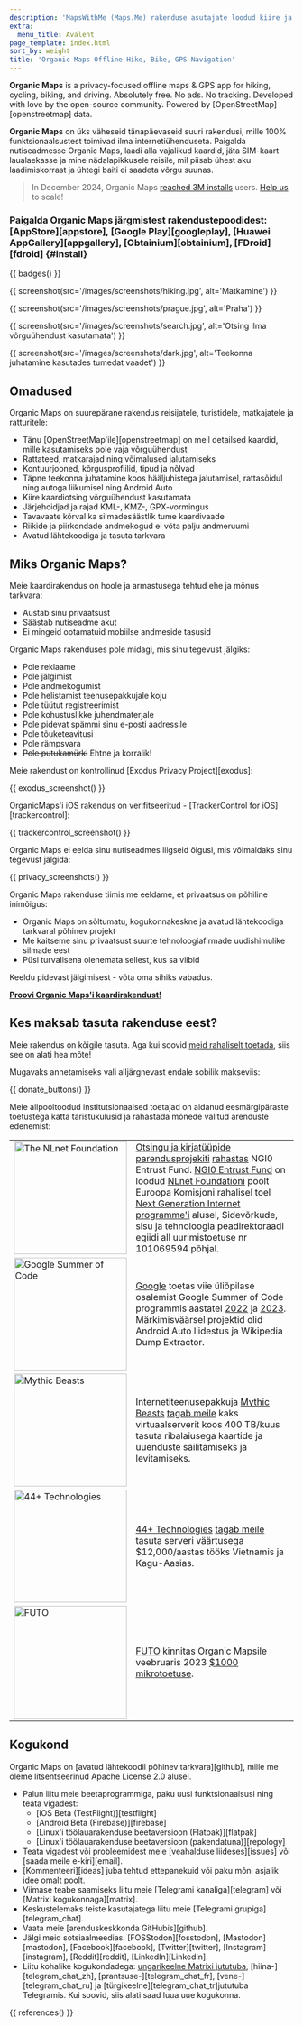 ```yaml
---
description: 'MapsWithMe (Maps.Me) rakenduse asutajate loodud kiire ja detailne võrguühendust mittevajav kaardilahendus reisijatele, turistidele, autojuhtidele, matkajatele ja ratturitele.'
extra:
  menu_title: Avaleht
page_template: index.html
sort_by: weight
title: 'Organic Maps Offline Hike, Bike, GPS Navigation'
---
```


**Organic Maps** is a privacy-focused offline maps & GPS app for hiking, cycling, biking, and driving. Absolutely free. No ads. No tracking. Developed with love by the open-source community. Powered by [OpenStreetMap][openstreetmap] data.

**Organic Maps** on üks väheseid tänapäevaseid suuri rakendusi, mille 100% funktsionaalsustest toimivad ilma internetiühenduseta. Paigalda nutiseadmesse Organic Maps, laadi alla vajalikud kaardid, jäta SIM-kaart laualaekasse ja mine nädalapikkusele reisile, mil piisab ühest aku laadimiskorrast ja ühtegi baiti ei saadeta võrgu suunas.

> In December 2024, Organic Maps [reached 3M installs](@/news/2024-12-20/411/index.md) users. [Help us](@/donate/index.md) to scale!

### Paigalda Organic Maps järgmistest rakendustepoodidest: [AppStore][appstore], [Google Play][googleplay], [Huawei AppGallery][appgallery], [Obtainium][obtainium], [FDroid][fdroid] {#install}

{{ badges() }}

{{ screenshot(src='/images/screenshots/hiking.jpg', alt='Matkamine') }}

{{ screenshot(src='/images/screenshots/prague.jpg', alt='Praha') }}

{{ screenshot(src='/images/screenshots/search.jpg', alt='Otsing ilma
võrguühendust kasutamata') }}

{{ screenshot(src='/images/screenshots/dark.jpg', alt='Teekonna juhatamine
kasutades tumedat vaadet') }}

## Omadused

Organic Maps on suurepärane rakendus reisijatele, turistidele, matkajatele
ja ratturitele:

- Tänu [OpenStreetMap'ile][openstreetmap] on meil detailsed kaardid, mille
  kasutamiseks pole vaja võrguühendust
- Rattateed, matkarajad ning võimalused jalutamiseks
- Kontuurjooned, kõrgusprofiilid, tipud ja nõlvad
- Täpne teekonna juhatamine koos hääljuhistega jalutamisel, rattasõidul ning
  autoga liikumisel ning Android Auto
- Kiire kaardiotsing võrguühendust kasutamata
- Järjehoidjad ja rajad KML-, KMZ-, GPX-vormingus
- Tavavaate kõrval ka silmadesäästlik tume kaardivaade
- Riikide ja piirkondade andmekogud ei võta palju andmeruumi
- Avatud lähtekoodiga ja tasuta tarkvara

## Miks Organic Maps?

Meie kaardirakendus on hoole ja armastusega tehtud ehe ja mõnus tarkvara:

- Austab sinu privaatsust
- Säästab nutiseadme akut
- Ei mingeid ootamatuid mobiilse andmeside tasusid

Organic Maps rakenduses pole midagi, mis sinu tegevust jälgiks:

- Pole reklaame
- Pole jälgimist
- Pole andmekogumist
- Pole helistamist teenusepakkujale koju
- Pole tüütut registreerimist
- Pole kohustuslikke juhendmaterjale
- Pole pidevat spämmi sinu e-posti aadressile
- Pole tõuketeavitusi
- Pole rämpsvara
- ~~Pole putukamürki~~ Ehtne ja korralik!

Meie rakendust on kontrollinud [Exodus Privacy Project][exodus]:

{{ exodus_screenshot() }}

OrganicMaps'i iOS rakendus on verifitseeritud - [TrackerControl for
iOS][trackercontrol]:

{{ trackercontrol_screenshot() }}

Organic Maps ei eelda sinu nutiseadmes liigseid õigusi, mis võimaldaks sinu
tegevust jälgida:

{{ privacy_screenshots() }}

Organic Maps rakenduse tiimis me eeldame, et privaatsus on põhiline
inimõigus:

- Organic Maps on sõltumatu, kogukonnakeskne ja avatud lähtekoodiga
  tarkvaral põhinev projekt
- Me kaitseme sinu privaatsust suurte tehnoloogiafirmade uudishimulike
  silmade eest
- Püsi turvalisena olenemata sellest, kus sa viibid

Keeldu pidevast jälgimisest - võta oma sihiks vabadus.

**[Proovi Organic Maps'i kaardirakendust!](#install)**

## Kes maksab tasuta rakenduse eest?

Meie rakendus on kõigile tasuta. Aga kui soovid [meid rahaliselt
toetada](@/donate/index.md), siis see on alati hea mõte!

Mugavaks annetamiseks vali alljärgnevast endale sobilik makseviis:

{{ donate_buttons() }}

Meie allpooltoodud institutsionaalsed toetajad on aidanud eesmärgipäraste
toetustega katta taristukulusid ja rahastada mõnede valitud arenduste
edenemist:

<table style="border-spacing: 20px">
  <tr>
    <td>
      <a href="https://nlnet.nl/"><img src="sponsors/nlnet.svg" alt="The NLnet Foundation" width="200px"></a>
    </td>
    <td>
      <a href="https://github.com/organicmaps/organicmaps/milestone/7">Otsingu ja kirjatüüpide parendusprojekiti</a> <a href="https://nlnet.nl/project/OrganicMaps/">rahastas</a> NGI0 Entrust Fund. <a href="https://nlnet.nl/entrust/">NGI0 Entrust Fund</a> on loodud <a href="https://nlnet.nl/">NLnet Foundationi</a> poolt Euroopa Komisjoni rahalisel toel <a href="https://www.ngi.eu/">Next Generation Internet programme'i</a> alusel, Sidevõrkude, sisu ja tehnoloogia peadirektoraadi egiidi all uurimistoetuse nr 101069594 põhjal.
    </td>
  </tr>
  <tr>
    <td>
      <a href="https://summerofcode.withgoogle.com/"><img src="sponsors/gsoc.svg" alt="Google Summer of Code" width="200px"></a>
    </td>
    <td>
      <a href="https://summerofcode.withgoogle.com/">Google</a> toetas viie üliõpilase osalemist Google Summer of Code programmis aastatel <a href="https://summerofcode.withgoogle.com/programs/2022/organizations/organic-maps">2022</a> ja <a href="https://summerofcode.withgoogle.com/programs/2023/organizations/organic-maps">2023</a>. Märkimisväärsel projektid olid Android Auto liidestus ja Wikipedia Dump Extractor.
    </td>
  </tr>
  <tr>
    <td>
      <a href="https://www.mythic-beasts.com/"><img src="sponsors/mythic-beasts.png" alt="Mythic Beasts" width="200px"></a>
    </td>
    <td>
      Internetiteenusepakkuja <a href="https://www.mythic-beasts.com/">Mythic Beasts</a> <a href="https://www.mythic-beasts.com/blog/2021/10/06/improving-the-world-bit-by-expensive-bit/">tagab meile</a> kaks virtuaalserverit koos 400 TB/kuus tasuta ribalaiusega kaartide ja uuenduste säilitamiseks ja levitamiseks.
    </td>
  </tr>
  <tr>
    <td>
      <a href="https://44plus.vn"><img src="sponsors/44plus.svg" alt="44+ Technologies" width="200px"></a>
    </td>
    <td>
      <a href="https://44plus.vn">44+ Technologies</a> <a href="https://44plus.vn/organicmaps">tagab meile </a>tasuta serveri väärtusega $12,000/aastas  tööks Vietnamis ja Kagu-Aasias.
    </td>
  </tr>
  <tr>
    <td>
      <a href="https://futo.org"><img src="sponsors/futo.svg" alt="FUTO" width="200px"></a>
    </td>
    <td>
      <a href="https://futo.org">FUTO</a> kinnitas Organic Mapsile veebruaris 2023 <a href="https://www.youtube.com/watch?v=fJJclgBHrEw">$1000 mikrotoetuse</a>.
    </td>
  </tr>
</table>

## Kogukond

Organic Maps on [avatud lähtekoodil põhinev tarkvara][github], mille me
oleme litsentseerinud Apache License 2.0 alusel.

- Palun liitu meie beetaprogrammiga, paku uusi funktsionaalsusi ning teata
  vigadest:
  * [iOS Beta (TestFlight)][testflight]
  * [Android Beta (Firebase)][firebase]
  * [Linux'i töölauarakenduse beetaversioon (Flatpak)][flatpak]
  * [Linux'i töölauarakenduse beetaversioon (pakendatuna)][repology]
- Teata vigadest või probleemidest meie [veahalduse liideses][issues] või
  [saada meile e-kiri][email].
- [Kommenteeri][ideas] juba tehtud ettepanekuid või paku mõni asjalik idee
  omalt poolt.
- Viimase teabe saamiseks liitu meie [Telegrami kanaliga][telegram] või
  [Matrixi kogukonnaga][matrix].
- Keskustelemaks teiste kasutajatega liitu meie [Telegrami
  grupiga][telegram_chat].
- Vaata meie [arenduskeskkonda GitHubis][github].
- Jälgi meid sotsiaalmeedias: [FOSStodon][fosstodon], [Mastodon][mastodon],
  [Facebook][facebook], [Twitter][twitter], [Instagram][instagram],
  [Reddit][reddit], [LinkedIn][LinkedIn].
- Liitu kohalike kogukondadega: [ungarikeelne Matrixi
  jututuba](https://matrix.to/#/#organicmapstranslate_hu:matrix.org),
  [hiina-][telegram_chat_zh], [prantsuse-][telegram_chat_fr],
  [vene-][telegram_chat_ru] ja [türgikeelne][telegram_chat_tr]jututuba
  Telegramis. Kui soovid, siis alati saad luua uue kogukonna.

[fork]: https://en.wikipedia.org/wiki/Fork_(software_development)

{{ references() }}
